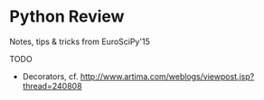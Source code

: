 # Python Review
Notes, tips & tricks from EuroSciPy'15

TODO
- Decorators, cf. http://www.artima.com/weblogs/viewpost.jsp?thread=240808
